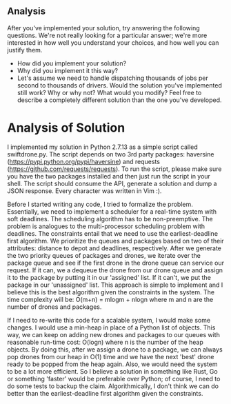 
## Analysis
After you've implemented your solution, try answering the following questions. We're not really looking for a particular answer; we're more interested in how well you understand your choices, and how well you can justify them.

- How did you implement your solution?
- Why did you implement it this way?
- Let's assume we need to handle dispatching thousands of jobs per second to thousands of drivers. Would the solution you've implemented still work? Why or why not? What would you modify? Feel free to describe a completely different solution than the one you've developed.

# Analysis of Solution

I implemented my solution in Python 2.7.13 as a simple script called swiftdrone.py. The script depends on two 3rd party packages: haversine (https://pypi.python.org/pypi/haversine) and requests (https://github.com/requests/requests). To run the script, please make sure you have the two packages installed and then just run the script in your shell. The script should consume the API, generate a solution and dump a JSON response. Every character was written in Vim :).

Before I started writing any code, I tried to formalize the problem. Essentially, we need to implement a scheduler for a real-time system with soft deadlines. The scheduling algorithm has to be non-preemptive. The problem is analogues to the multi-processor scheduling problem with deadlines. The constraints entail that we need to use the earliest-deadline first algorithm. We prioritize the queues and packages based on two of their attributes: distance to depot and deadlines, respectively. After we generate the two priority queues of packages and drones, we iterate over the package queue and see if the first drone in the drone queue can service our request. If it can, we a dequeue the drone from our drone queue and assign it to the package by putting it in our 'assigned' list. If it can't, we put the package in our 'unassigned' list. This approach is simple to implement and I believe this is the best algorithm given the constraints in the system. The time complexity will be: O(m+n) = mlogm + nlogn where m and n are the number of drones and packages.

If I need to re-write this code for a scalable system, I would make some changes. I would use a min-heap in place of a Python list of objects. This way, we can keep on adding new drones and packages to our queues with reasonable run-time cost: O(logn) where n is the number of the heap objects. By doing this, after we assign a drone to a package, we can always pop drones from our heap in O(1) time and we have the next 'best' drone ready to be popped from the heap again. Also, we would need the system to be a lot more efficient. So I believe a solution in something like Rust, Go or something 'faster' would be preferable over Python; of course, I need to do some tests to backup the claim. Algorithmically, I don't think we can do better than the earliest-deadline first algorithm given the constraints.
